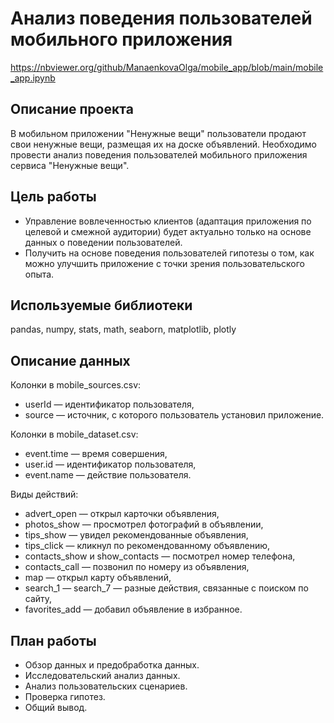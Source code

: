 # Анализ поведения пользователей мобильного приложения

https://nbviewer.org/github/ManaenkovaOlga/mobile_app/blob/main/mobile_app.ipynb

## Описание проекта
В мобильном приложении "Ненужные вещи" пользователи продают свои ненужные вещи, размещая их на доске объявлений.
Необходимо провести анализ поведения пользователей мобильного приложения сервиса "Ненужные вещи". 

## Цель работы
- Управление вовлеченностью клиентов (адаптация приложения по целевой и смежной аудитории) будет актуально только на основе
данных о поведении пользователей.
- Получить на основе поведения пользователей гипотезы о том, как можно улучшить приложение с точки зрения пользовательского
опыта.

## Используемые библиотеки
pandas, numpy, stats, math, seaborn, matplotlib, plotly

## Описание данных

Колонки в mobile_sources.csv:
- userId — идентификатор пользователя,
- source — источник, с которого пользователь установил приложение.

Колонки в mobile_dataset.csv:
- event.time — время совершения,
- user.id — идентификатор пользователя,
- event.name — действие пользователя.

Виды действий:
- advert_open — открыл карточки объявления,
- photos_show — просмотрел фотографий в объявлении,
- tips_show — увидел рекомендованные объявления,
- tips_click — кликнул по рекомендованному объявлению,
- contacts_show и show_contacts — посмотрел номер телефона,
- contacts_call — позвонил по номеру из объявления,
- map — открыл карту объявлений,
- search_1 — search_7 — разные действия, связанные с поиском по сайту,
- favorites_add — добавил объявление в избранное.

## План работы
- Обзор данных и предобработка данных.
- Исследовательский анализ данных.
- Анализ пользовательских сценариев.
- Проверка гипотез.
- Общий вывод.

